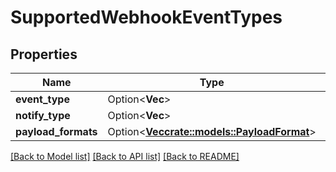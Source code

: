 # SupportedWebhookEventTypes

## Properties

Name | Type | Description | Notes
------------ | ------------- | ------------- | -------------
**event_type** | Option<**Vec<String>**> |  | [optional]
**notify_type** | Option<**Vec<String>**> |  | [optional]
**payload_formats** | Option<[**Vec<crate::models::PayloadFormat>**](PayloadFormat.md)> |  | [optional]

[[Back to Model list]](../README.md#documentation-for-models) [[Back to API list]](../README.md#documentation-for-api-endpoints) [[Back to README]](../README.md)


